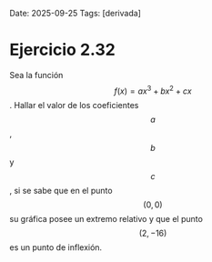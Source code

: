 Date: 2025-09-25
Tags: [derivada]

# Ejercicio 2.32

 
Sea la función  $$ f(x)= ax^3+bx^2+cx$$  . Hallar el valor de los coeficientes  $$ a$$  ,  $$ b$$   y  $$ c$$  , si se sabe que en el punto  $$ (0,0)$$   su gráfica posee un extremo relativo y que el punto  $$ (2,-16)$$   es un punto de inflexión.

